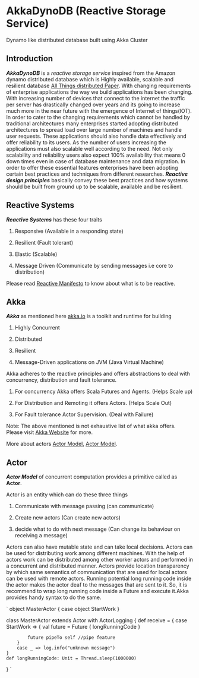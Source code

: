 AkkaDynoDB (Reactive Storage Service)
==========================================================

Dynamo like distributed database built using Akka Cluster

## **Introduction**

_**AkkaDynoDB**_ is a _reactive_ _storage_ _service_ inspired from the Amazon dynamo distributed database
which is Highly available, scalable and resilient database [All Things distributed Paper](http://www.allthingsdistributed.com/files/amazon-dynamo-sosp2007.pdf).
With changing requirements of enterprise applications the way we build applications has been changing. With increasing number of
devices that connect to the internet the traffic per server has drastically changed over years and its going to increase much more in the
near future with the emergence of Internet of things(IOT). In order to cater to the changing requirements which cannot be handled by traditional architectures
many enterprises started adopting distributed architectures to spread load over large number of machines and handle user requests. These applications should also
handle data effectively and offer reliability to its users. As the number of users increasing the applications must also scalable well 
according to the need. Not only scalability and reliability users also expect 100% availability that means 0 down times even in case of 
database maintenance and data migration. In order to offer these essential features enterprises have been adopting certain best practices and techniques from 
different researches. _**Reactive design principles**_ basically convey these best practices and how systems should be built from ground up to be scalable,
available and be resilient.

## **Reactive Systems**
 
_**Reactive Systems**_ has these four traits

1. Responsive     (Available in a responding state)

2. Resilient      (Fault tolerant)

3. Elastic        (Scalable)

4. Message Driven (Communicate by sending messages i.e core to distribution)

Please read [Reactive Manifesto](http://www.reactivemanifesto.org/) to know about what is to be reactive.

## **Akka**

_**Akka**_ as mentioned here [akka.io](http://akka.io) is a toolkit and runtime for building 

1. Highly Concurrent

2. Distributed

3. Resilient

4. Message-Driven  applications on JVM (Java Virtual Machine)

Akka adheres to the reactive principles and offers abstractions to deal with concurrency, distribution and fault tolerance.

1. For concurrency Akka offers Scala Futures and Agents.     (Helps Scale up)

2. For Distribution and Remoting it offers Actors.           (Helps Scale Out)

3. For Fault tolerance Actor Supervision.                    (Deal with Failure)

Note: The above mentioned is not exhaustive list of what akka offers. Please visit [Akka Website](http://akka.io) for more.

More about actors [Actor Model](http://arxiv.org/pdf/1008.1459.pdf), [Actor Model](http://publications.csail.mit.edu/lcs/pubs/pdf/MIT-LCS-TR-194.pdf).

## **Actor**

_**Actor Model**_ of concurrent computation provides a primitive called as **Actor**. 

Actor is an entity which can do these three things

1. Communicate with message passing (can communicate)

2. Create new actors (Can create new actors)

3. decide what to do with next message (Can change its behaviour on receiving a message)

Actors can also have mutable state and can take local decisions. Actors can be used for distributing work among different machines.
With the help of actors work can be distributed among other worker actors and performed in a concurrent and distributed manner.
Actors provide location transparency by which same semantics of communication that are used for local actors can be used with remote actors.
Running potential long running code inside the actor makes the actor deaf to the messages that are sent to it. So, it is recommend to
wrap long running code inside a Future and execute it.Akka provides handy syntax to do the same.

`
object MasterActor {
    case object StartWork
}

class MasterActor extends Actor with ActorLogging {
    def receive = {
        case StartWork => {
            val future = Future {
                longRunningCode
            }
            
            future pipeTo self //pipe feature
        }
        case _ => log.info("unknown message")
    }
    def longRunningCode: Unit = Thread.sleep(1000000)
}
`


 